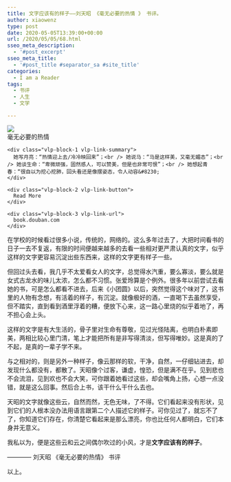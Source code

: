 ```yaml
---
title: 文字应该有的样子——刘天昭 《毫无必要的热情 》 书评。
author: xiaowenz
type: post
date: 2020-05-05T13:39:00+00:00
url: /2020/05/05/68.html
sseo_meta_description:
  - '#post_excerpt'
sseo_meta_title:
  - '#post_title #separator_sa #site_title'
categories:
  - I am a Reader
tags:
  - 书评
  - 人生
  - 文学

---
```

<div class="vlp-link-container vlp-layout-spotlight wp-block-visual-link-preview-link">
  <a href="https://book.douban.com/subject/26263052/" class="vlp-link" title="毫无必要的热情" rel="nofollow" target="_blank"></a>
  
  <div class="vlp-layout-zone-side">
    <div class="vlp-block-4 vlp-link-image">
      <img src="https://img9.doubanio.com/view/subject/l/public/s28122360.jpg" style="max-width: 1024px; max-height: 1024px" />
    </div>
  </div>
  
  <div class="vlp-layout-zone-main">
    <div class="vlp-block-0 vlp-link-title">
      毫无必要的热情
    </div>
    
    <div class="vlp-block-1 vlp-link-summary">
      她写月亮：“热情迎上去/冷冷映回来”；<br /> 她说马：“马是这样美，又毫无媚态”；<br /> 她谈生命：“卑微顽强，固然感人，可以赞美，但是也非常可恨”；<br /> 她想起青春：“很自以为挖心挖肺，回头看还是像摆姿态，令人动容&#8230;
    </div>
    
    <div class="vlp-block-2 vlp-link-button">
      Read More
    </div>
    
    <div class="vlp-block-3 vlp-link-url">
      book.douban.com
    </div>
  </div>
</div>



在学校的时候看过很多小说，传统的，网络的。这么多年过去了，大把时间看书的日子一去不复返，有限的时间便越来越多的去看一些相对更严肃认真的文字，似乎这样的文字更容易沉淀出些东西来，这样的文字更有样子一些。

但回过头去看，我几乎不太爱看女人的文字，总觉得水汽重，要么寡淡，要么就是女式古龙水的味儿太浓，怎么都不习惯。张爱玲算是个例外。很多年以前尝试去看她的书，可是怎么都看不进去，后来《小团圆》以后，突然觉得这个味对了，这书里的人物有念想，有活着的样子，有沉淀。就像极好的酒，一直喝下去虽然享受，但不踏实，直到看到酒里浮着的糟，便放下心来，这一路心里烧的似乎着地了，再不担心会上头。

这样的文字是有大生活的，骨子里对生命有尊敬，见过光怪陆离，也明白朴素即美，两相比较心里门清，笔上才能把所有是非写得清淡，但写得唯妙。这是真的了不起，是真的一辈子学不来。

与之相对的，则是另外一种样子，像云那样的软，干净，自然，一仔细钻进去，却发现什么都没有，都散了。天昭像个过客，谦虚，惶恐，但是满不在乎。见到悲也不会流泪，见到欢也不会大笑，可你跟着她看过这些，却会嘴角上扬，心想一点没错，就是这么回事。然后合上书，该干什么干什么去也。

天昭的文字就像这些云，自然而然，无色无味，了不得。它们看起来没有形状，见到它们的人根本没办法用语言跟第二个人描述它的样子。可你见过了，就忘不了了，你知道它们存在，你清楚它看起来是那么漂亮，你也比任何人都明白，它们本身并无意义。

我私以为，便是这些云和云之间偶尔吹过的小风，才是**文字应该有的样子**。

———— 刘天昭 《毫无必要的热情》 书评

以上。